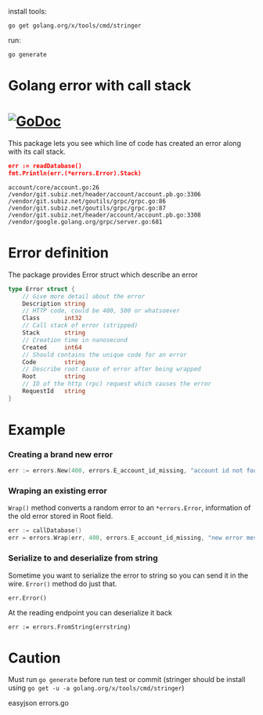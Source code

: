 install tools:

	go get golang.org/x/tools/cmd/stringer

run:

	go generate



# Golang error with call stack

# [![GoDoc](https://godoc.org/github.com/subiz/errors?status.svg)](http://godoc.org/github.com/subiz/errors)

This package lets you see which line of code has created an error along with its call stack.

```json
err := readDatabase()
fmt.Println(err.(*errors.Error).Stack)
```
```
account/core/account.go:26
/vendor/git.subiz.net/header/account/account.pb.go:3306
/vendor/git.subiz.net/goutils/grpc/grpc.go:86
/vendor/git.subiz.net/goutils/grpc/grpc.go:87
/vendor/git.subiz.net/header/account/account.pb.go:3308
/vendor/google.golang.org/grpc/server.go:681
```

# Error definition
The package provides Error struct which describe an error

``` go
type Error struct {
	// Give more detail about the error
	Description string
	// HTTP code, could be 400, 500 or whatsoever
	Class       int32
	// Call stack of error (stripped)
	Stack       string
	// Creation time in nanosecond
	Created     int64
	// Should contains the unique code for an error
	Code        string
	// Describe root cause of error after being wrapped
	Root        string
	// ID of the http (rpc) request which causes the error
	RequestId   string
}
```

# Example
### Creating a brand new error
```go
err := errors.New(400, errors.E_account_id_missing, "account id not found", 1234)
```
### Wraping an existing error
`Wrap()` method converts a random error to an `*errors.Error`, information of the old error stored in Root field.
```go
err := callDatabase()
err = errors.Wrap(err, 400, errors.E_account_id_missing, "new error message")
```
### Serialize to and deserialize from string
Sometime you want to serialize the error to string so you can send it in the wire. `Error()` method do just that.
```
err.Error()
```
At the reading endpoint you can deserialize it back
```
err := errors.FromString(errstring)
```

# Caution

Must run `go generate` before run test or commit
(stringer should be install using `go get -u -a golang.org/x/tools/cmd/stringer`)

easyjson errors.go
